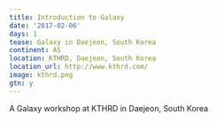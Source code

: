 ```yaml
---
title: Introduction to Galaxy
date: '2017-02-06'
days: 1
tease: Galaxy in Daejeon, South Korea
continent: AS
location: KTHRD, Daejeon, South Korea
location_url: http://www.kthrd.com/
image: kthrd.png
gtn: y
---
```


A Galaxy workshop at KTHRD in Daejeon, South Korea

